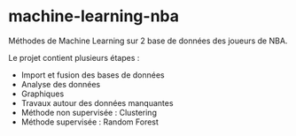# machine-learning-nba
Méthodes de Machine Learning sur 2 base de données des joueurs de NBA.

Le projet contient plusieurs étapes :
- Import et fusion des bases de données
- Analyse des données
- Graphiques
- Travaux autour des données manquantes
- Méthode non supervisée : Clustering
- Méthode supervisée : Random Forest
